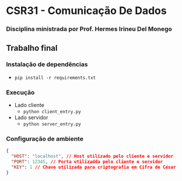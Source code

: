 # CSR31 - Comunicação De Dados
### Disciplina ministrada por **Prof. Hermes Irineu Del Monego**


## Trabalho final

### Instalação de dependências
* `pip install -r requirements.txt`

### Execução
* Lado cliente
    * `python client_entry.py`
* Lado servidor
    * `python server_entry.py`

### Configuração de ambiente
```json
{
  "HOST": "localhost", // Host utilizado pelo cliente e servidor
  "PORT": 12345, // Porta utilizadda pelo cliente e servidor
  "KEY": 1 // Chave utilizada para criptografia em Cifra de César
}
```